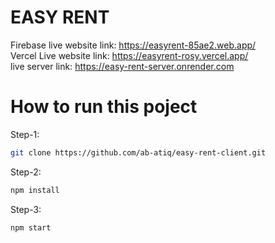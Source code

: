 # EASY RENT

Firebase live website link: https://easyrent-85ae2.web.app/ <br/>
Vercel Live website link: https://easyrent-rosy.vercel.app/ <br/>
live server link: https://easy-rent-server.onrender.com

# How to run this poject

Step-1:

```sh
git clone https://github.com/ab-atiq/easy-rent-client.git
```

Step-2:

```sh
npm install
```

Step-3:

```sh
npm start
```
